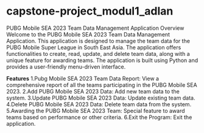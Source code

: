 # capstone-project_modul1_adlan
PUBG Mobile SEA 2023 Team Data Management Application
Overview
Welcome to the PUBG Mobile SEA 2023 Team Data Management Application. This application is designed to manage the team data for the PUBG Mobile Super League in South East Asia. The application offers functionalities to create, read, update, and delete team data, along with a unique feature for awarding teams. The application is built using Python and provides a user-friendly menu-driven interface.

**Features**
1.Pubg Mobile SEA 2023 Team Data Report: View a comprehensive report of all the teams participating in the PUBG Mobile SEA 2023.
2.Add PUBG Mobile SEA 2023 Data: Add new team data to the system.
3.Update PUBG Mobile SEA 2023 Data: Update existing team data.
4.Delete PUBG Mobile SEA 2023 Data: Delete team data from the system.
5.Awarding the PUBG Mobile SEA 2023 Team: Special feature to award teams based on performance or other criteria.
6.Exit the Program: Exit the application.
